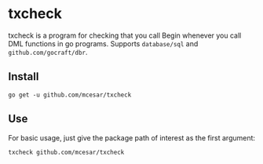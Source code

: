 # txcheck
txcheck is a program for checking that you call Begin whenever you call DML functions in go programs. Supports `database/sql` and `github.com/gocraft/dbr`.

## Install
```
go get -u github.com/mcesar/txcheck
```
## Use

For basic usage, just give the package path of interest as the first argument:
```
txcheck github.com/mcesar/txcheck
```
